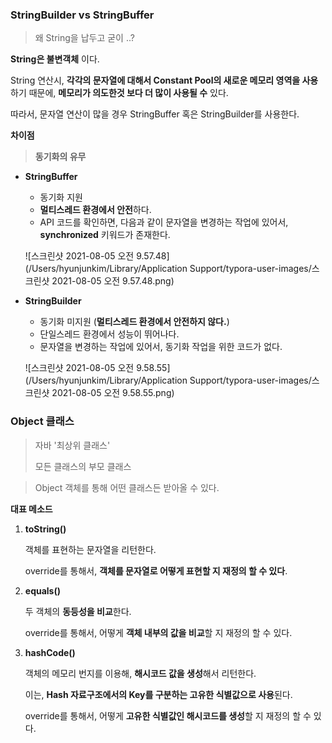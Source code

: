 ### StringBuilder vs StringBuffer

> 왜 String을 납두고 굳이 ..?

**String은 불변객체** 이다.

String 연산시, **각각의 문자열에 대해서 Constant Pool의 새로운 메모리 영역을 사용**하기 때문에, **메모리가 의도한것 보다 더 많이 사용될 수** 있다.

따라서, 문자열 연산이 많을 경우 StringBuffer 혹은 StringBuilder를 사용한다.

**차이점**

> **동기화의 유무**

- **StringBuffer**
  - 동기화 지원
  - **멀티스레드 환경에서 안전**하다.
  - API 코드를 확인하면, 다음과 같이 문자열을 변경하는 작업에 있어서, **synchronized** 키워드가 존재한다.
  
  ![스크린샷 2021-08-05 오전 9.57.48](/Users/hyunjunkim/Library/Application Support/typora-user-images/스크린샷 2021-08-05 오전 9.57.48.png)
  
- **StringBuilder**
  
  - 동기화 미지원 (**멀티스레드 환경에서 안전하지 않다.**)
  - 단일스레드 환경에서 성능이 뛰어나다.
  - 문자열을 변경하는 작업에 있어서, 동기화 작업을 위한 코드가 없다.
  
  ![스크린샷 2021-08-05 오전 9.58.55](/Users/hyunjunkim/Library/Application Support/typora-user-images/스크린샷 2021-08-05 오전 9.58.55.png)



### Object 클래스

> 자바 '최상위 클래스'
>
> 모든 클래스의 부모 클래스

> Object 객체를 통해 어떤 클래스든 받아올 수 있다.

**대표 메소드**

1. **toString()**

   객체를 표현하는 문자열을 리턴한다.

   override를 통해서, **객체를 문자열로 어떻게 표현할 지 재정의 할 수 있다**.

2. **equals()**

   두 객체의 **동등성을 비교**한다.

   override를 통해서, 어떻게 **객체 내부의 값을 비교**할 지 재정의 할 수 있다.

3. **hashCode()**

   객체의 메모리 번지를 이용해, **해시코드 값을 생성**해서 리턴한다.

   이는, **Hash 자료구조에서의 Key를 구분하는 고유한 식별값으로 사용**된다.

   override를 통해서, 어떻게 **고유한 식별값인 해시코드를 생성**할 지 재정의 할 수 있다.

